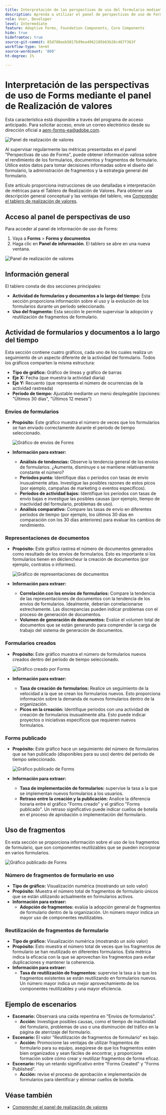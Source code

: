 ```yaml
---
title: Interpretación de las perspectivas de uso del formulario mediante el panel de realización de valores
description: Aprenda a utilizar el panel de perspectivas de uso de Forms para monitorizar y comprender el rendimiento de los formularios y los fragmentos de formulario.
role: User, Developer
level: Intermediate
feature: Adaptive Forms, Foundation Components, Core Components
hide: true
hidefromtoc: true
source-git-commit: 85d788eeb5017b99ea4962105b63b20c487f363f
workflow-type: tm+mt
source-wordcount: '869'
ht-degree: 1%

---
```



# Interpretación de las perspectivas de uso de Forms mediante el panel de Realización de valores

<span class="preview"> Esta característica está disponible a través del programa de acceso anticipado. Para solicitar acceso, envíe un correo electrónico desde su dirección oficial a aem-forms-ea@adobe.com. <span>

![Panel de realización de valores](/help/edge/docs/forms/universal-editor/assets/forms-insights-banner.svg)


Al supervisar regularmente las métricas presentadas en el panel &quot;Perspectivas de uso de Forms&quot;, puede obtener información valiosa sobre el rendimiento de los formularios, documentos y fragmentos de formulario. Utilice estos datos para tomar decisiones informadas sobre el diseño del formulario, la administración de fragmentos y la estrategia general del formulario.

Este artículo proporciona instrucciones de uso detalladas e interpretación de métricas para el Tablero de Realización de Valores. Para obtener una descripción general conceptual y las ventajas del tablero, vea [Comprender el tablero de realización de valores](/help/forms/aem-forms-value-realization-dashboard.md).


## Acceso al panel de perspectivas de uso

Para acceder al panel de información de uso de Forms:

1. Vaya a **Forms** > **Forms y documentos**
1. Haga clic en **Panel de información**. El tablero se abre en una nueva ventana.

![Panel de realización de valores](/help/forms/assets/forms-usage-insights.png)

## Información general

El tablero consta de dos secciones principales:

- **Actividad de formularios y documentos a lo largo del tiempo:** Esta sección proporciona información sobre el uso y la evolución de los formularios durante un período seleccionado.
- **Uso del fragmento:** Esta sección le permite supervisar la adopción y reutilización de fragmentos de formulario.

## Actividad de formularios y documentos a lo largo del tiempo

Esta sección contiene cuatro gráficos, cada uno de los cuales realiza un seguimiento de un aspecto diferente de la actividad del formulario. Todos los gráficos comparten la misma estructura:

- **Tipo de gráfico:** Gráfico de líneas y gráfico de barras
- **Eje X:** Fecha (que muestra la actividad diaria)
- **Eje Y:** Recuento (que representa el número de ocurrencias de la actividad rastreada)
- **Período de tiempo:** Ajustable mediante un menú desplegable (opciones: &quot;Últimos 30 días&quot;, &quot;Últimos 12 meses&quot;)




### Envíos de formularios

- **Propósito:** Este gráfico muestra el número de veces que los formularios se han enviado correctamente durante el período de tiempo seleccionado.

  ![Gráfico de envíos de Forms](/help/forms/assets/forms-submissions-vr-dashboard-form-insights.png)
- **Información para extraer:**
   - **Análisis de tendencias:** Observe la tendencia general de los envíos de formularios. ¿Aumenta, disminuye o se mantiene relativamente constante el número?
   - **Períodos punta:** Identifique días o períodos con tasas de envío inusualmente altas. Investigue las posibles razones de estos picos (por ejemplo, campañas de marketing o eventos específicos).
   - **Períodos de actividad bajos:** Identifique los períodos con tasas de envío bajas e investigue las posibles causas (por ejemplo, tiempo de inactividad del formulario, problemas de uso).
   - **Análisis comparativo:** Compare las tasas de envío en diferentes períodos de tiempo (por ejemplo, los últimos 30 días en comparación con los 30 días anteriores) para evaluar los cambios de rendimiento.

### Representaciones de documentos

- **Propósito:** Este gráfico rastrea el número de documentos generados como resultado de los envíos de formularios. Esto es importante si los formularios tienen en déclencheur la creación de documentos (por ejemplo, contratos o informes).

  ![Gráfico de representaciones de documentos](/help/forms/assets/document-rendetions-vr-dashboard-form-insights.png)


- **Información para extraer:**
   - **Correlación con los envíos de formularios:** Compare la tendencia de las representaciones de documentos con la tendencia de los envíos de formularios. Idealmente, deberían correlacionarse estrechamente. Las discrepancias pueden indicar problemas con el proceso de generación de documentos.
   - **Volumen de generación de documentos:** Evalúe el volumen total de documentos que se están generando para comprender la carga de trabajo del sistema de generación de documentos.

### Formularios creados


- **Propósito:** Este gráfico muestra el número de formularios nuevos creados dentro del período de tiempo seleccionado.

  ![Gráfico creado por Forms](/help/forms/assets/forms-created-vr-dashboard-form-insights.png)

- **Información para extraer:**
   - **Tasa de creación de formularios:** Realice un seguimiento de la velocidad a la que se crean los formularios nuevos. Esto proporciona información sobre la demanda de nuevos formularios dentro de la organización.
   - **Picos en la creación:** Identifique períodos con una actividad de creación de formularios inusualmente alta. Esto puede indicar proyectos o iniciativas específicos que requieren nuevos formularios.

### Forms publicado

- **Propósito:** Este gráfico hace un seguimiento del número de formularios que se han publicado (disponibles para su uso) dentro del período de tiempo seleccionado.

  ![Gráfico publicado de Forms](/help/forms/assets/forms-publish-vr-dashboard-form-insights.png)


- **Información para extraer:**
   - **Tasa de implementación de formularios:** supervise la tasa a la que se implementan nuevos formularios a los usuarios.
   - **Retraso entre la creación y la publicación:** Analice la diferencia horaria entre el gráfico &quot;Forms creado&quot; y el gráfico &quot;Forms publicado&quot;. Un retraso significativo puede indicar cuellos de botella en el proceso de aprobación o implementación del formulario.

## Uso de fragmentos

En esta sección se proporciona información sobre el uso de los fragmentos de formulario, que son componentes reutilizables que se pueden incorporar en varios formularios.

![Gráfico publicado de Forms](/help/forms/assets/fragment-usage-vr-dashboard-form-insights.png)

### Número de fragmentos de formulario en uso

- **Tipo de gráfico:** Visualización numérica (mostrando un solo valor)
- **Propósito:** Muestra el número total de fragmentos de formulario únicos que se están utilizando actualmente en formularios activos.
- **Información para extraer:**
   - **Adopción de fragmentos:** evalúa la adopción general de fragmentos de formulario dentro de la organización. Un número mayor indica un mayor uso de componentes reutilizables.

### Reutilización de fragmentos de formulario

- **Tipo de gráfico:** Visualización numérica (mostrando un solo valor)
- **Propósito:** Esto muestra el número total de veces que los fragmentos de formulario se han reutilizado en diferentes formularios. Esta métrica indica la eficacia con la que se aprovechan los fragmentos para evitar duplicaciones y mantener la coherencia.
- **Información para extraer:**
   - **Tasa de reutilización de fragmentos:** supervise la tasa a la que los fragmentos existentes se están reutilizando en formularios nuevos. Un número mayor indica un mejor aprovechamiento de los componentes reutilizables y una mayor eficiencia.

## Ejemplo de escenarios

- **Escenario:** Observará una caída repentina en &quot;Envíos de formularios&quot;.
   - **Acción:** Investigue posibles causas, como el tiempo de inactividad del formulario, problemas de uso o una disminución del tráfico en la página de aterrizaje del formulario.
- **Escenario:** El valor &quot;Reutilización de fragmentos de formulario&quot; es bajo.
   - **Acción:** Promocione las ventajas de utilizar fragmentos de formulario para su equipo, asegúrese de que los fragmentos estén bien organizados y sean fáciles de encontrar, y proporcione formación sobre cómo crear y reutilizar fragmentos de forma eficaz.
- **Escenario:** Hay un retardo significativo entre &quot;Forms Created&quot; y &quot;Forms Published&quot;.
   - **Acción:** revise el proceso de aprobación e implementación de formularios para identificar y eliminar cuellos de botella.



## Véase también

- [Comprender el panel de realización de valores](/help/forms/aem-forms-value-realization-dashboard.md)